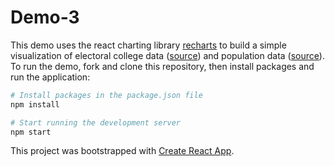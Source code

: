 # Demo-3

This demo uses the react charting library [recharts](http://recharts.org/) to build a simple visualization of electoral college data ([source](http://state.1keydata.com/state-electoral-votes.php)) and population data ([source](https://en.wikipedia.org/wiki/List_of_U.S._states_and_territories_by_population)). To run the demo, fork and clone this repository, then install packages and run the application:

```bash
# Install packages in the package.json file
npm install

# Start running the development server
npm start
```

This project was bootstrapped with [Create React App](https://github.com/facebookincubator/create-react-app).

